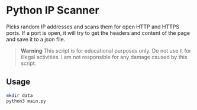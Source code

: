 # Python IP Scanner

Picks random IP addresses and scans them for open HTTP and HTTPS ports. If a port is open, it will try to get the headers and content of the page and save it to a json file.

> **Warning**
> This script is for educational purposes only. Do not use it for illegal activities. I am not responsible for any damage caused by this script.

## Usage

```bash
mkdir data
python3 main.py
```
